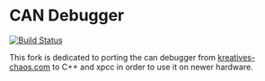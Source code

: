 CAN Debugger
============

[![Build Status](https://travis-ci.org/ekiwi/can-debugger.svg?branch=master)](https://travis-ci.org/ekiwi/can-debugger)

This fork is dedicated to porting the can debugger
from [kreatives-chaos.com](http://www.kreatives-chaos.com/artikel/can-debugger)
to C++ and xpcc in order to use it on newer hardware.
